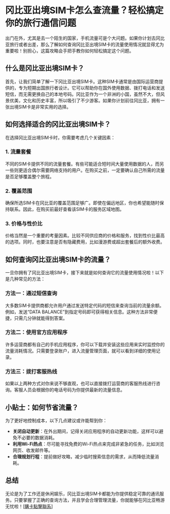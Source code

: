 # 冈比亚出境SIM卡怎么查流量？轻松搞定你的旅行通信问题

出门在外，尤其是去一个陌生的国家，手机流量可是个大问题。如果你计划去冈比亚旅行或者出差，那么了解如何查询冈比亚出境SIM卡的流量使用情况就显得尤为重要啦！别担心，这篇攻略会手把手教你如何轻松搞定这个问题。

## 什么是冈比亚出境SIM卡？

首先，让我们简单了解一下冈比亚出境SIM卡。这种SIM卡通常是由国际运营商提供的，专为短期出国旅行者设计。它可以帮助你在国外使用数据、拨打电话和发送短信，而无需更换自己的本地号码。冈比亚作为一个非洲的小国，虽然不大，但风景优美，文化和历史丰富，所以吸引了不少游客。如果你计划前往冈比亚，拥有一张出境SIM卡是非常实用的选择。

## 如何选择适合的冈比亚出境SIM卡？

在选择冈比亚出境SIM卡时，你需要考虑几个关键因素：

### 1. 流量套餐
不同的SIM卡提供不同的流量套餐。有些可能适合短时间大量使用数据的人，而另一些则更适合偶尔需要网络支持的用户。在购买之前，一定要确认自己所需的流量是否足够覆盖整个旅程。

### 2. 覆盖范围
确保所选SIM卡在冈比亚的覆盖范围足够广。即使在偏远地区，你也希望能随时保持联系。因此，在购买前最好查看该SIM卡的服务区域地图。

### 3. 价格与性价比
价格当然是一个重要的考量因素。比较不同供应商的价格和服务，找到性价比最高的选项。同时，也要注意是否有隐藏费用，比如漫游费或超出套餐后的额外收费。

## 如何查询冈比亚出境SIM卡的流量？

一旦你拥有了冈比亚出境SIM卡，接下来就是如何查询它的流量使用情况啦！以下是几种常见的方法：

### 方法一：通过短信查询
大多数SIM卡提供商都允许用户通过发送特定代码的短信来查询当前的流量余额。例如，发送“DATA BALANCE”到指定号码即可获得相关信息。这种方法非常便捷，只需几分钟就能得到答案。

### 方法二：使用官方应用程序
许多运营商都有自己的手机应用程序，你可以下载并安装这些应用来实时监控你的流量消耗情况。只需要登录账户，进入流量管理页面，就可以看到详细的使用记录。

### 方法三：拨打客服热线
如果以上两种方式对你来说不够直观，也可以直接拨打运营商的客服热线进行咨询。客服人员会根据你的电话号码为你提供最新的流量信息。

## 小贴士：如何节省流量？

为了更好地控制成本，以下几点建议或许能帮到你：

- **关闭自动更新**：在外出期间，记得关闭应用程序的自动更新功能，这样可以避免不必要的数据消耗。
- **利用Wi-Fi热点**：尽可能寻找免费的Wi-Fi热点来完成非紧急的任务，比如浏览网页、收发邮件等。
- **合理规划行程**：提前做好攻略，减少临时搜索信息的需求，从而降低流量消耗。

## 总结

无论是为了工作还是休闲娱乐，冈比亚出境SIM卡都能为你提供稳定可靠的通讯服务。只要掌握了正确的查询方法，并且学会合理管理流量，你就能够在冈比亚畅游无忧啦！[[購卡點擊聯系](https://t.me/s/esim1088)]